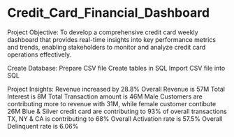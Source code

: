 # Credit_Card_Financial_Dashboard

Project Objective:
To develop a comprehensive credit card weekly dashboard that provides real-time insights into key performance metrics and trends, enabling stakeholders to monitor and analyze credit card operations effectively.

Create Database:
Prepare CSV file
Create tables in SQL
Import CSV file into SQL

Project Insights:
Revenue increased by 28.8%
Overall Revenue is 57M
Total Interest is 8M
Total Transaction amount is 46M
Male Customers are contributing more to revenue with 31M, while female customer contibute 26M
Blue & Silver credit card are contributing to 93% of overall transactions
TX, NY & CA is contributing to 68%
Overall Activation rate is 57.5%
Overall Delinquent rate is 6.06%

